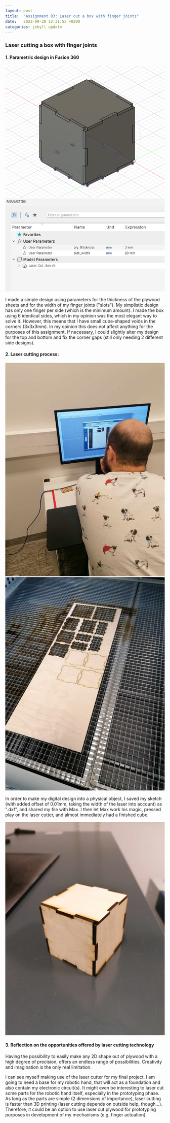 ```yaml
---
layout: post
title:  "Assignment 03: Laser cut a box with finger joints"
date:   2023-09-28 12:31:53 +0200
categories: jekyll update
---
```


### **Laser cutting a box with finger joints**  

#### 1. Parametric design in Fusion 360

![BoxDesign](/3FusionBox.png)
![BoxParameters](/3FusionBoxParam.png)

I made a simple design using parameters for the thickness of the plywood sheets and for the width of my finger joints ("slots"). My simplistic design has only one finger per side (which is the minimum amount). I made the box using 6 identical sides, which in my opinion was the most elegant way to solve it. However, this means that I have small cube-shaped voids in the corners (3x3x3mm). In my opinion this does not affect anything for the purposes of this assignment. If necessary, I could slightly alter my design for the top and bottom and fix the corner gaps (still only needing 2 different side designs). 

#### 2. Laser cutting process:

![Max](/3Max.jpg)
![LaserProcess](/3LaserProcess.jpg)

In order to make my digital design into a physical object, I saved my sketch (with added offset of 0.01mm, taking the width of the laser into account) as ".dxf", and shared my file with Max. I then let Max work his magic, pressed play on the laser cutter, and almost immediately had a finished cube.

![Box](/3BoxFinished.jpg)

#### 3. Reflection on the opportunities offered by laser cutting technology

Having the possibility to easily make any 2D shape out of plywood with a high degree of precision, offers an endless range of possibilities. Creativity and imagination is the only real limitation. 

I can see myself making use of the laser cutter for my final project. I am going to need a base for my robotic hand, that will act as a foundation and also contain my electronic circuit(s). It might even be interesting to laser cut some parts for the robotic hand itself, especially in the prototyping phase. As long as the parts are simple (2 dimensions of importance), laser cutting is faster than 3D printing (laser cutting depends on outside help, though...). Therefore, it could be an option to use laser cut plywood for prototyping purposes in development of my mechanisms (e.g. finger actuation).